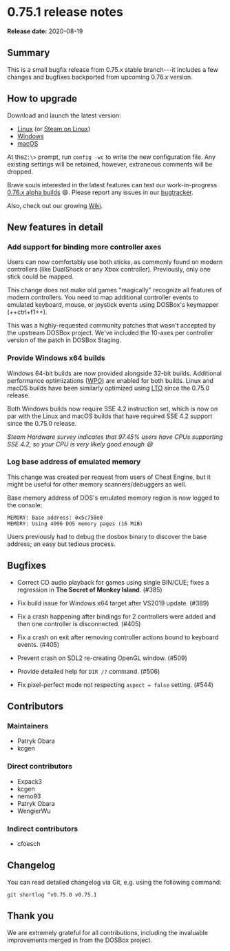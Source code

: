 # 0.75.1 release notes

**Release date:** 2020-08-19


## Summary

This is a small bugfix release from 0.75.x stable branch---it includes a few
changes and bugfixes backported from upcoming 0.76.x version.


## How to upgrade

Download and launch the latest version:

<div class="compact" markdown>

- [Linux](/downloads/linux/) (or [Steam on Linux](/downloads/linux#steam))
- [Windows](/downloads/windows/)
- [macOS](/downloads/macos/)

</div>

At the`Z:\>` prompt, run `config -wc` to write the new configuration file. Any
existing settings will be retained, however, extraneous comments will be
dropped.


Brave souls interested in the latest features can test our work-in-progress
[0.76.x&nbsp;alpha builds](/downloads/development-builds/) :smile:. Please report any issues in
our [bugtracker](https://github.com/dosbox-staging/dosbox-staging/issues).

Also, check out our growing [Wiki](https://github.com/dosbox-staging/dosbox-staging/wiki).


## New features in detail

### Add support for binding more controller axes

Users can now comfortably use both sticks, as commonly found on modern
controllers (like DualShock or any Xbox controller). Previously, only
one stick could be mapped.

This change does not make old games "magically" recognize all features of
modern controllers. You need to map additional controller events to emulated
keyboard, mouse, or joystick events using DOSBox's keymapper (++ctrl+f1++).

This was a highly-requested community patches that wasn't accepted by the
upstream DOSBox project. We've included the 10-axes per controller version
of the patch in DOSBox Staging.

### Provide Windows x64 builds

Windows 64-bit builds are now provided alongside 32-bit builds.
Additional performance optimizations ([WPO]) are enabled for both
builds. Linux and macOS builds have been similarly optimized using [LTO]
since the 0.75.0 release.

Both Windows builds now require SSE 4.2 instruction set, which is now on par
with the Linux and macOS builds that have required SSE 4.2 support since
the 0.75.0 release.

*Steam Hardware survey indicates that 97.45% users have CPUs supporting
SSE 4.2, so your CPU is very likely good enough :smile:*

[wpo]: https://docs.microsoft.com/en-us/cpp/build/reference/gl-whole-program-optimization?view=vs-2019
[lto]: https://en.wikipedia.org/wiki/Interprocedural_optimization

### Log base address of emulated memory

This change was created per request from users of Cheat Engine, but it
might be useful for other memory scanners/debuggers as well.

Base memory address of DOS's emulated memory region is now logged to the
console:

    MEMORY: Base address: 0x5c758e0
    MEMORY: Using 4096 DOS memory pages (16 MiB)

Users previously had to debug the dosbox binary to discover the base
address; an easy but tedious process.

## Bugfixes

- Correct CD audio playback for games using single BIN/CUE; fixes a regression
  in **The Secret of Monkey Island**. (#385)

- Fix build issue for Windows x64 target after VS2019 update. (#389)

- Fix a crash happening after bindings for 2 controllers were added and then
  one controller is disconnected. (#405)

- Fix a crash on exit after removing controller actions bound to keyboard
  events. (#405)

- Prevent crash on SDL2 re-creating OpenGL window. (#509)

- Provide detailed help for `DIR /?` command. (#506)

- Fix pixel-perfect mode not respecting `aspect = false` setting. (#544)


## Contributors

### Maintainers

<div class="compact" markdown>

- Patryk Obara
- kcgen

</div>

### Direct contributors

<div class="compact" markdown>

- Expack3
- kcgen
- nemo93
- Patryk Obara
- WengierWu

</div>

### Indirect contributors

- cfoesch


## Changelog

You can read detailed changelog via Git, e.g. using the following command:

```
git shortlog ^v0.75.0 v0.75.1
```

## Thank you

We are extremely grateful for all contributions, including the invaluable
improvements merged in from the DOSBox project.

